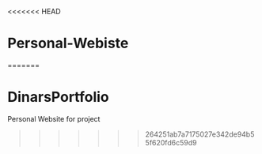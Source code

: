 <<<<<<< HEAD
# Personal-Webiste
=======
# DinarsPortfolio
Personal Website for project
>>>>>>> 264251ab7a7175027e342de94b55f620fd6c59d9
